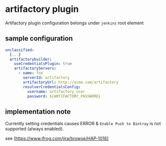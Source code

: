 # artifactory plugin

Artifactory plugin configuration belongs under `jenkins` root element

## sample configuration

```yaml
unclassified:
  [...]
  artifactorybuilder:
    useCredentialsPlugin: true
    artifactoryServers:
      - name: foo
        serverId: artifactory
        artifactoryUrl: http://acme.com/artifactory
        resolverCredentialsConfig:
          username: artifactory_user
          password: ${ARTIFACTORY_PASSWORD}
```

## implementation note
Currently setting credentials causes ERROR & `Enable Push to Bintray` is not supported (always enabled).

see [https://www.jfrog.com/jira/browse/HAP-1018]
